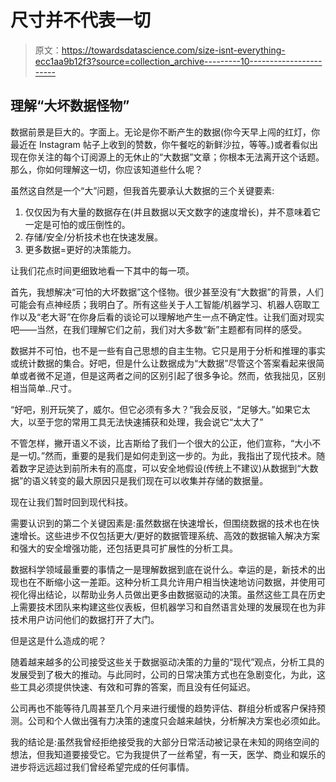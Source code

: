 # 尺寸并不代表一切

> 原文：<https://towardsdatascience.com/size-isnt-everything-ecc1aa9b12f3?source=collection_archive---------10----------------------->

## 理解“大坏数据怪物”

数据前景是巨大的。字面上。无论是你不断产生的数据(你今天早上闯的红灯，你最近在 Instagram 帖子上收到的赞数，你午餐吃的新鲜沙拉，等等。)或者看似出现在你关注的每个订阅源上的无休止的“大数据”文章；你根本无法离开这个话题。那么，你如何理解这一切，你应该知道些什么呢？

虽然这自然是一个“大”问题，但我首先要承认大数据的三个关键要素:

1.  仅仅因为有大量的数据存在(并且数据以天文数字的速度增长)，并不意味着它一定是可怕的或压倒性的。
2.  存储/安全/分析技术也在快速发展。
3.  更多数据=更好的决策能力。

让我们花点时间更细致地看一下其中的每一项。

首先，我想解决“可怕的大坏数据”这个怪物。很少甚至没有“大数据”的背景，人们可能会有点神经质；我明白了。所有这些关于人工智能/机器学习、机器人窃取工作以及“老大哥”在你身后看的谈论可以理解地产生一点不确定性。让我们面对现实吧——当然，在我们理解它们之前，我们对大多数“新”主题都有同样的感受。

数据并不可怕，也不是一些有自己思想的自主生物。它只是用于分析和推理的事实或统计数据的集合。好吧，但是什么让数据成为“大数据”尽管这个答案看起来很简单或者微不足道，但是这两者之间的区别引起了很多争论。然而，依我拙见，区别相当简单..尺寸。

“好吧，别开玩笑了，威尔。但它必须有多大？”我会反驳，“足够大。”如果它太大，以至于您的常用工具无法快速捕获和处理，我会说它“太大了”

不管怎样，撇开语义不谈，比吉斯给了我们一个很大的公正，他们宣称，“大小不是一切。”然而，重要的是我们是如何走到这一步的。为此，我指出了现代技术。随着数字足迹达到前所未有的高度，可以安全地假设(传统上不建议)从数据到“大数据”的语义转变的最大原因只是我们现在可以收集并存储的数据量。

现在让我们暂时回到现代科技。

需要认识到的第二个关键因素是:虽然数据在快速增长，但围绕数据的技术也在快速增长。这些进步不仅包括更大/更好的数据管理系统、高效的数据输入解决方案和强大的安全增强功能，还包括更具可扩展性的分析工具。

数据科学领域最重要的事情之一是理解数据到底在说什么。幸运的是，新技术的出现也在不断缩小这一差距。这种分析工具允许用户相当快速地访问数据，并使用可视化得出结论，以帮助业务人员做出更多由数据驱动的决策。虽然这些工具在历史上需要技术团队来构建这些仪表板，但机器学习和自然语言处理的发展现在也为非技术用户访问他们的数据打开了大门。

但是这是什么造成的呢？

随着越来越多的公司接受这些关于数据驱动决策的力量的“现代”观点，分析工具的发展受到了极大的推动。与此同时，公司的日常决策方式也在急剧变化，为此，这些工具必须提供快速、有效和可靠的答案，而且没有任何延迟。

公司再也不能等待几周甚至几个月来进行缓慢的趋势评估、群组分析或客户保持预测。公司和个人做出强有力决策的速度只会越来越快，分析解决方案也必须如此。

我的结论是:虽然我曾经拒绝接受我的大部分日常活动被记录在未知的网络空间的想法，但我知道要接受它。它为我提供了一丝希望，有一天，医学、商业和娱乐的进步将远远超过我们曾经希望完成的任何事情。
